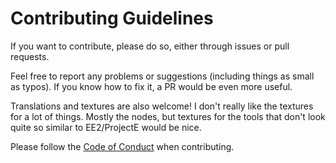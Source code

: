 # Contributing Guidelines
If you want to contribute, please do so, either through issues or pull requests.

Feel free to report any problems or suggestions (including things as small as typos). If you know how to fix it, a PR would be even more useful.

Translations and textures are also welcome! I don't really like the textures for a lot of things. Mostly the nodes, but textures for the tools that don't look quite so similar to EE2/ProjectE would be nice.

Please follow the [Code of Conduct](CODE_OF_CONDUCT.md) when contributing.